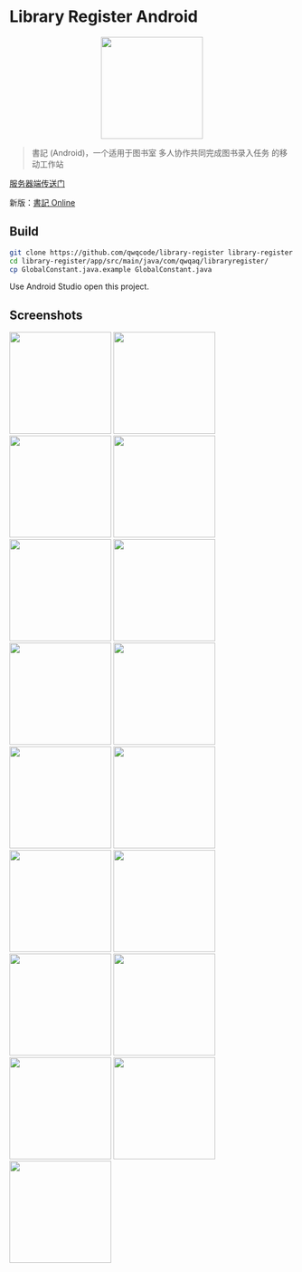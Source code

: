 # Library Register Android

<p style="text-align: center;">
<img width="180px" src="https://user-images.githubusercontent.com/22412567/52993145-18d1b200-344e-11e9-88b2-0c034638816e.png">
</p>

> 書記 (Android)，一个适用于图书室 多人协作共同完成图书录入任务 的移动工作站

[服务器端传送门](https://github.com/qwqcode/library-register-server)

新版：[書記 Online](https://github.com/qwqcode/book-register)

## Build

```bash
git clone https://github.com/qwqcode/library-register library-register
cd library-register/app/src/main/java/com/qwqaq/libraryregister/
cp GlobalConstant.java.example GlobalConstant.java
```

Use Android Studio open this project.

## Screenshots

<p>
<img width="180px" src="https://user-images.githubusercontent.com/22412567/52992440-947e2f80-344b-11e9-8fd7-df3b6228d3f8.png">
<img width="180px" src="https://user-images.githubusercontent.com/22412567/52992441-9516c600-344b-11e9-8c41-3c037bdced53.png">
<img width="180px" src="https://user-images.githubusercontent.com/22412567/52992442-9516c600-344b-11e9-9424-2f8f1504433e.png">
<img width="180px" src="https://user-images.githubusercontent.com/22412567/52992443-95af5c80-344b-11e9-88a8-68659c2d3292.png">
<img width="180px" src="https://user-images.githubusercontent.com/22412567/52992444-95af5c80-344b-11e9-8f4a-163937f7c2e4.png">
<img width="180px" src="https://user-images.githubusercontent.com/22412567/52992445-9647f300-344b-11e9-96df-33075a5fdd4f.png">
<img width="180px" src="https://user-images.githubusercontent.com/22412567/52992446-9647f300-344b-11e9-8c78-1349dd92b64a.png">
<img width="180px" src="https://user-images.githubusercontent.com/22412567/52992447-9647f300-344b-11e9-8ae7-01c61bf60a03.png">
<img width="180px" src="https://user-images.githubusercontent.com/22412567/52992448-96e08980-344b-11e9-8463-72a1dcfe5a9e.png">
<img width="180px" src="https://user-images.githubusercontent.com/22412567/52992449-96e08980-344b-11e9-9deb-71c12f7ab997.png">
<img width="180px" src="https://user-images.githubusercontent.com/22412567/52992450-96e08980-344b-11e9-9ec5-ae08c8ed7818.png">
<img width="180px" src="https://user-images.githubusercontent.com/22412567/52992451-97792000-344b-11e9-9a5a-9cca6a7279f4.png">
<img width="180px" src="https://user-images.githubusercontent.com/22412567/52992452-97792000-344b-11e9-9005-071816000c9b.png">
<img width="180px" src="https://user-images.githubusercontent.com/22412567/52992453-9811b680-344b-11e9-9578-8244da0d1b89.png">
<img width="180px" src="https://user-images.githubusercontent.com/22412567/52992455-98aa4d00-344b-11e9-84ea-213246d40308.png">
<img width="180px" src="https://user-images.githubusercontent.com/22412567/52992456-98aa4d00-344b-11e9-8152-3c695f9b4869.png">
<img width="180px" src="https://user-images.githubusercontent.com/22412567/52992457-98aa4d00-344b-11e9-97e2-a6425965fe45.png">
</p>